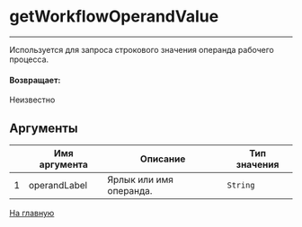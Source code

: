 # getWorkflowOperandValue

---

Используется для запроса строкового значения операнда рабочего процесса.

#### Возвращает:

Неизвестно

## Аргументы

|  | Имя аргумента | Описание | Тип значения |
| --- | --- | --- | --- |
| 1 | operandLabel | Ярлык или имя операнда. | `String` |



[На главную](./ecmfunctions/)